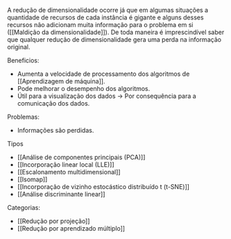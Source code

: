 ---
---

A redução de dimensionalidade ocorre já que em algumas situações a quantidade de recursos de cada instância é gigante e alguns desses recursos não adicionam muita informação para o problema em si ([[Maldição da dimensionalidade]]). De toda maneira é imprescindível saber que qualquer redução de dimensionalidade gera uma perda na informação original. 

Beneficios:
- Aumenta a velocidade de processamento dos algoritmos de [[Aprendizagem de máquina]]. 
- Pode melhorar o desempenho dos algoritmos. 
- Útil para a visualização dos dados -> Por consequência para a comunicação dos dados. 

Problemas:
- Informações são perdidas. 

Tipos
- [[Análise de componentes principais (PCA)]]
- [[Incorporação linear local (LLE)]]
- [[Escalonamento multidimensional]]
- [[Isomap]]
- [[Incorporação de vizinho estocástico distribuído t (t-SNE)]]
- [[Análise discriminante linear]]

Categorias:
- [[Redução por projeção]]
- [[Redução por aprendizado múltiplo]]